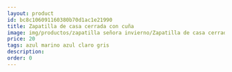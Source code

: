 ```yaml
---
layout: product
id: bc8c106091160380b70d1ac1e21990
title: Zapatilla de casa cerrada con cuña 
image: img/productos/zapatilla señora invierno/Zapatilla de casa cerrada con cuña =20=azul marino azul claro gris.webp
price: 20
tags: azul marino azul claro gris
description: 
order: 0
---
```

